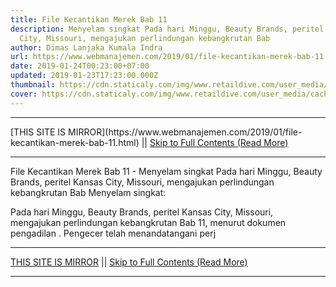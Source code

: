 ```yaml
---
title: File Kecantikan Merek Bab 11
description: Menyelam singkat Pada hari Minggu, Beauty Brands, peritel Kansas
  City, Missouri, mengajukan perlindungan kebangkrutan Bab
author: Dimas Lanjaka Kumala Indra
url: https://www.webmanajemen.com/2019/01/file-kecantikan-merek-bab-11.html
date: 2019-01-24T00:23:00+07:00
updated: 2019-01-23T17:23:00.000Z
thumbnail: https://cdn.staticaly.com/img/www.retaildive.com/user_media/cache/02/f5/02f54d770dbf6913804ebf03a2a537c4.jpg
cover: https://cdn.staticaly.com/img/www.retaildive.com/user_media/cache/02/f5/02f54d770dbf6913804ebf03a2a537c4.jpg
---
```


<hr/> [THIS SITE IS MIRROR](https://www.webmanajemen.com/2019/01/file-kecantikan-merek-bab-11.html) || <a href="https://www.webmanajemen.com/2019/01/file-kecantikan-merek-bab-11.html" rel="follow" class="button" id="read-more">Skip to Full Contents (Read More)</a> <hr/> File Kecantikan Merek Bab 11 - Menyelam singkat Pada hari Minggu, Beauty Brands, peritel Kansas City, Missouri, mengajukan perlindungan kebangkrutan Bab Menyelam singkat: 
  
  
  Pada hari Minggu, Beauty Brands, peritel Kansas City, Missouri, mengajukan perlindungan kebangkrutan Bab 11, menurut dokumen pengadilan .  Pengecer telah menandatangani perj <hr/> [THIS SITE IS MIRROR](https://www.webmanajemen.com/2019/01/file-kecantikan-merek-bab-11.html) || <a href="https://www.webmanajemen.com/2019/01/file-kecantikan-merek-bab-11.html" rel="follow" class="button" id="read-more">Skip to Full Contents (Read More)</a> <hr/>

<script>document.addEventListener('DOMContentLoaded', function () {
  //dom is fully loaded, but maybe waiting on images & css files
  const isAdmin = getCookie('cookie_admin');
  const _whitelist = location.host.includes('dimaslanjaka12');
  if (!isAdmin) {
    if (_whitelist) location.replace('https://www.webmanajemen.com/2019/01/file-kecantikan-merek-bab-11.html');
    console.log("you aren't admin");
  } else {
    console.log('you are admin');
  }
});

/**
 * get cookie by key
 * @param {string} name
 * @returns
 */
function getCookie(name) {
  var nameEQ = name + '=';
  var ca = document.cookie.split(';');
  for (var i = 0; i < ca.length; i++) {
    var c = ca[i];
    while (c.charAt(0) == ' ') c = c.substring(1, c.length);
    if (c.indexOf(nameEQ) == 0) return c.substring(nameEQ.length, c.length);
  }
  return null;
}
</script>
